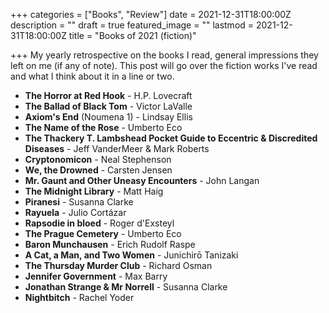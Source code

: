 +++
categories = ["Books", "Review"]
date = 2021-12-31T18:00:00Z
description = ""
draft = true
featured_image = ""
lastmod = 2021-12-31T18:00:00Z
title = "Books of 2021 (fiction)"

+++
My yearly retrospective on the books I read, general impressions they left on me (if any of note). This post will go over the fiction works I've read and what I think about it in a line or two.

<!--more-->

* **The Horror at Red Hook** - H.P. Lovecraft
* **The Ballad of Black Tom** - Victor LaValle
* **Axiom's End** (Noumena 1) - Lindsay Ellis
* **The Name of the Rose** - Umberto Eco
* **The Thackery T. Lambshead Pocket Guide to Eccentric & Discredited Diseases** - Jeff VanderMeer & Mark Roberts
* **Cryptonomicon** - Neal Stephenson
* **We, the Drowned** - Carsten Jensen
* **Mr. Gaunt and Other Uneasy Encounters** - John Langan
* **The Midnight Library** - Matt Haig
* **Piranesi** - Susanna Clarke
* **Rayuela** - Julio Cortázar
* **Rapsodie in bloed** - Roger d'Exsteyl
* **The Prague Cemetery** - Umberto Eco
* **Baron Munchausen** - Erich Rudolf Raspe
* **A Cat, a Man, and Two Women** - Junichirō Tanizaki
* **The Thursday Murder Club** - Richard Osman
* **Jennifer Government** - Max Barry
* **Jonathan Strange & Mr Norrell** - Susanna Clarke
* **Nightbitch** - Rachel Yoder
